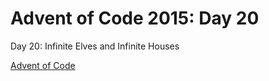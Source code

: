 Advent of Code 2015: Day 20
===========================

Day 20: Infinite Elves and Infinite Houses

[Advent of Code](http://adventofcode.com/)

